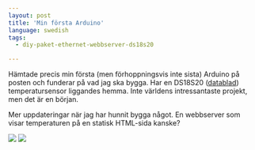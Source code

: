 ```yaml
---
layout: post
title: 'Min första Arduino'
language: swedish
tags:
  - diy-paket-ethernet-webbserver-ds18s20

---
```


<p>Hämtade precis min första (men förhoppningsvis inte sista) Arduino på posten och funderar på vad jag ska bygga. Har en DS18S20 (<a target="_blank" href="http://www.maxim-ic.com/datasheet/index.mvp/id/2815">datablad</a>) temperatursensor liggandes hemma. Inte världens intressantaste projekt, men det är en början.</p>

<p>Mer uppdateringar när jag har hunnit bygga något. En webbserver som visar temperaturen på en statisk HTML-sida kanske?</p>

<img src="{{ 'wordpress/wp-content/uploads/2011/09/IMG_0775-300x224.jpg' | asset_url }}" />
<img src="{{ 'wordpress/wp-content/uploads/2011/09/IMG_0776-300x224.jpg' | asset_url }}" />
